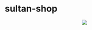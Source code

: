# sultan-shop

<p align="center">
  <a href="https://skillicons.dev">
    <img src="https://skillicons.dev/icons?i=react,redux,ts" />
  </a>
</p>
